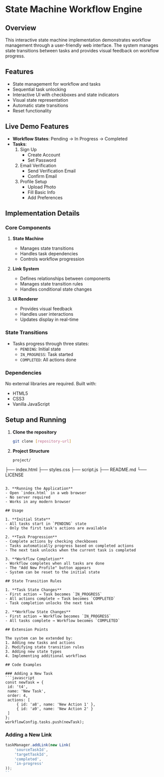 # State Machine Workflow Engine

## Overview
This interactive state machine implementation demonstrates workflow management through a user-friendly web interface. The system manages state transitions between tasks and provides visual feedback on workflow progress.

## Features
- State management for workflow and tasks
- Sequential task unlocking
- Interactive UI with checkboxes and state indicators
- Visual state representation
- Automatic state transitions
- Reset functionality

## Live Demo Features
- **Workflow States**: Pending → In Progress → Completed
- **Tasks**:
  1. Sign Up
     - Create Account
     - Set Password
  2. Email Verification
     - Send Verification Email
     - Confirm Email
  3. Profile Setup
     - Upload Photo
     - Fill Basic Info
     - Add Preferences

## Implementation Details

### Core Components
1. **State Machine**
   - Manages state transitions
   - Handles task dependencies
   - Controls workflow progression

2. **Link System**
   - Defines relationships between components
   - Manages state transition rules
   - Handles conditional state changes

3. **UI Renderer**
   - Provides visual feedback
   - Handles user interactions
   - Updates display in real-time

### State Transitions
- Tasks progress through three states:
  - `PENDING`: Initial state
  - `IN_PROGRESS`: Task started
  - `COMPLETED`: All actions done

### Dependencies
No external libraries are required. Built with:
- HTML5
- CSS3
- Vanilla JavaScript

## Setup and Running

1. **Clone the repository**
   ```bash
   git clone [repository-url]
   ```

2. **Project Structure**
   ```
   project/
  ├── index.html
  ├── styles.css
  ├── script.js
  ├── README.md
  └── LICENSE
  
   ```

3. **Running the Application**
   - Open `index.html` in a web browser
   - No server required
   - Works in any modern browser

## Usage

1. **Initial State**
   - All tasks start in `PENDING` state
   - Only the first task's actions are available

2. **Task Progression**
   - Complete actions by checking checkboxes
   - Tasks automatically progress based on completed actions
   - The next task unlocks when the current task is completed

3. **Workflow Completion**
   - Workflow completes when all tasks are done
   - The "Add New Profile" button appears
   - System can be reset to the initial state

## State Transition Rules

1. **Task State Changes**
   - First action → Task becomes `IN_PROGRESS`
   - All actions complete → Task becomes `COMPLETED`
   - Task completion unlocks the next task

2. **Workflow State Changes**
   - First action → Workflow becomes `IN_PROGRESS`
   - All tasks complete → Workflow becomes `COMPLETED`

## Extension Points

The system can be extended by:
1. Adding new tasks and actions
2. Modifying state transition rules
3. Adding new state types
4. Implementing additional workflows

## Code Examples

### Adding a New Task
```javascript
const newTask = {
    id: 't4',
    name: 'New Task',
    order: 4,
    actions: [
        { id: 'a8', name: 'New Action 1' },
        { id: 'a9', name: 'New Action 2' }
    ]
};
workflowConfig.tasks.push(newTask);
```

### Adding a New Link
```javascript
taskManager.addLink(new Link(
    'sourceTaskId',
    'targetTaskId',
    'completed',
    'in-progress'
));
``
